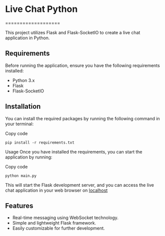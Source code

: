 # Live Chat Python

===================

This project utilizes Flask and Flask-SocketIO to create a live chat application in Python.

## Requirements

Before running the application, ensure you have the following requirements installed:

- Python 3.x
- Flask
- Flask-SocketIO

## Installation

You can install the required packages by running the following command in your terminal:

Copy code

```
pip install -r requirements.txt
```

Usage
Once you have installed the requirements, you can start the application by running:

Copy code

```
python main.py
```

This will start the Flask development server, and you can access the live chat application in your web browser on [localhost](http://127.0.0.1:5000)

## Features

- Real-time messaging using WebSocket technology.
- Simple and lightweight Flask framework.
- Easily customizable for further development.
